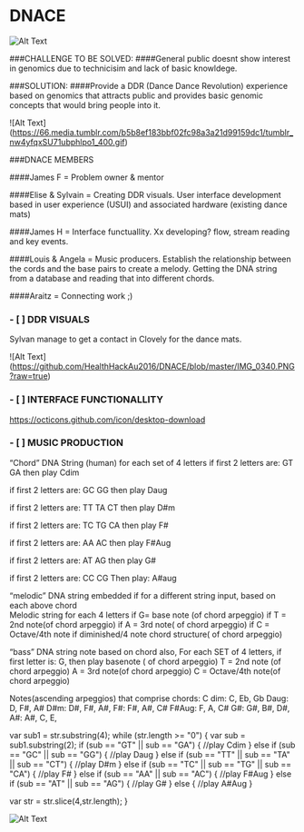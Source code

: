 # DNACE

![Alt Text](http://destinhaus.com/wp-content/uploads/2015/10/genomic_sequencing_usamriid.jpg)

###CHALLENGE TO BE SOLVED: 
####General public doesnt show interest in genomics due to technicisim and lack of basic knowldege.

###SOLUTION: 
####Provide a DDR (Dance Dance Revolution) experience based on genomics that attracts public and provides basic genomic concepts that would bring people into it.

![Alt Text] (https://66.media.tumblr.com/b5b8ef183bbf02fc98a3a21d99159dc1/tumblr_nw4yfqxSU71ubphlpo1_400.gif)

###DNACE MEMBERS

####James F = Problem owner & mentor

####Elise & Sylvain = Creating DDR visuals. User interface development based in user experience (USUI) and associated hardware (existing dance mats)

####James H = Interface functuallity. Xx developing? flow, stream reading and key events.

####Louis & Angela = Music producers. Establish the relationship between the cords and the base pairs to create a melody. Getting the DNA string from a database and reading that into different chords.

####Araitz = Connecting work ;)

### - [ ] DDR VISUALS



Sylvan manage to get a contact in Clovely for the dance mats.

![Alt Text] (https://github.com/HealthHackAu2016/DNACE/blob/master/IMG_0340.PNG?raw=true)

### - [ ] INTERFACE FUNCTIONALLITY

https://octicons.github.com/icon/desktop-download

### - [ ] MUSIC PRODUCTION

“Chord” DNA String (human) for each set of 4 letters if first 2 letters are:
GT
GA
then play Cdim

if first 2 letters are:
GC
GG
then play Daug

if first 2 letters are:
TT
TA
CT
then play D#m

if first 2 letters are:
TC
TG
CA
then play F#

if first 2 letters are:
AA
AC
then play F#Aug

if first 2 letters are:
AT
AG
then play G#

if first 2 letters are:
CC
CG
Then play: A#aug

“melodic” DNA string embedded if for a different string input, based on each above chord  
Melodic string for each 4 letters
if
G= base note (of chord arpeggio)
if
T = 2nd note(of chord arpeggio)
if
A = 3rd note( of chord arpeggio)
if
C = Octave/4th note if diminished/4 note chord structure( of chord arpeggio)


“bass” DNA string note based on chord also,
For each SET of 4 letters,
if first letter is:
G, then play basenote ( of chord arpeggio)
T = 2nd note (of chord arpeggio)
A = 3rd note(of chord arpeggio)
C = Octave/4th note(of chord arpeggio)

Notes(ascending arpeggios) that comprise chords:
C dim: C, Eb, Gb
Daug: D, F#, A#
D#m: D#, F#, A#,
F#: F#, A#, C#
F#Aug: F, A, C#
G#: G#, B#, D#, 
A#: A#, C, E,

var sub1 = str.substring(4);
while (str.length >= "0") {
  var sub = sub1.substring(2);
    if (sub == "GT" || sub == "GA") {
      //play Cdim
    } else if (sub == "GC" || sub == "GG") {
      //play Daug
    } else if (sub == "TT" || sub == "TA" || sub == "CT") {
      //play D#m
    } else if (sub == "TC" || sub == "TG" || sub == "CA") {
      //play F#
    } else if (sub == "AA" || sub == "AC") {
      //play F#Aug
    } else if (sub == "AT" || sub == "AG") {
      //play G#
    } else {
      //play A#Aug
    }

  var str = str.slice(4,str.length);
}

![Alt Text](http://bestanimations.com/Music/MirrorBalls/disco-dancing-animated-gif-3.gif)
